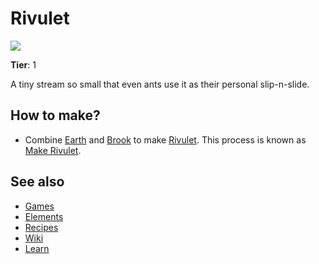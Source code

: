 # Rivulet

![](/wiki/images/item.rivulet.png)

**Tier**: 1

A tiny stream so small that even ants use it as their personal slip-n-slide.

## How to make?

* Combine [Earth](/wiki/elements/earth) and [Brook](/wiki/elements/brook) to make [Rivulet](/wiki/elements/rivulet). This process is known as [Make Rivulet](/wiki/recipes/make-rivulet).

## See also

* [Games](/wiki/games)
* [Elements](/wiki/elements)
* [Recipes](/wiki/recipes)
* [Wiki](/wiki/index)
* [Learn](/learn/index)